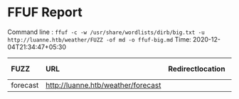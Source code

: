 # FFUF Report

  Command line : `ffuf -c -w /usr/share/wordlists/dirb/big.txt -u http://luanne.htb/weather/FUZZ -of md -o ffuf-big.md`
  Time: 2020-12-04T21:34:47&#43;05:30

  | FUZZ | URL | Redirectlocation | Position | Status Code | Content Length | Content Words | Content Lines | ResultFile |
  | :- | :-- | :--------------- | :---- | :------- | :---------- | :------------- | :------------ | :--------- |
  | forecast | http://luanne.htb/weather/forecast |  | 7819 | 200 | 90 | 12 | 2 |  |
  